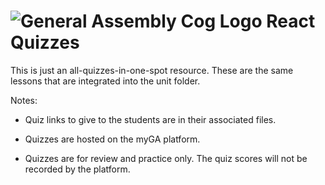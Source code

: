 # ![General Assembly Cog Logo](https://ga-dash.s3.amazonaws.com/production/assets/logo-9f88ae6c9c3871690e33280fcf557f33.png)  React Quizzes

This is just an all-quizzes-in-one-spot resource. These are the same lessons that are integrated into the unit folder.

Notes:

- Quiz links to give to the students are in their associated files.

- Quizzes are hosted on the myGA platform.

- Quizzes are for review and practice only. The quiz scores will not be recorded by the platform.
